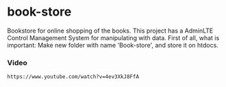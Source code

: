 # book-store
Bookstore for online shopping of the books. This project has a AdminLTE Control Management System for manipulating with data.
First of all, what is important: Make new folder with name 'Book-store', and store it on htdocs.


### Video
```
https://www.youtube.com/watch?v=4ev3XkJ8FfA
```
